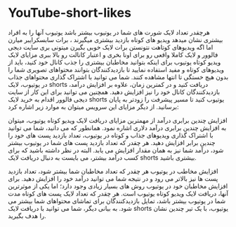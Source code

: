 # YouTube-short-likes
هرچقدر تعداد لایک شورت های شما در یوتیوب بیشتر باشد یوتیوب آنها را به افراد بیشتری نشان میدهد
ویدیو های کوتاه بازدید بیشتری میگیرند ، برات سابسکرایبر میارن  اما اگه ویدیوهای کوتاهت نتونستن برات لایک خوبی بگیرن میتونی بری سایت دیجی فالوور و لایک کاملا واقعی رو برای اونا بخری و اعتبار کانالت رو بالا ببری
مزایای لایک ویدیو کوتاه یوتیوب
برای اینکه بتوانید مخاطبان بیشتری را جذب کانال خود کنید، باید از ویدیوهای کوتاه و مفید استفاده نمایید تا بازدیدکنندگان بتوانند محتواهای تصویری شما را بدون هیچ خستگی تا انتها مشاهده کنند. شما می توانید با اشتراک گذاری محتواهای جذاب در یوتیوب، لایک shorts دریافت کنید و در کمترین زمان، علاوه بر افزایش درآمد، بازدیدکنندگان کانال خود را نیز افزایش دهید. همچنین می توانید برای این کار از سایت دیجی فالوور اقدام به خرید لایک shorts  یوتیوب کنید تا مسیر پیشرفت را زودتر به پایان برسانید. از دیگر مزایای این سرویس میتوان به موارد زیر اشاره کرد:

افزایش چندین برابری درآمد
از مهمترین مزایای دریافت لایک ویدیو کوتاه یوتیوب، میتوان به افزایش چندین برابری درآمد دلاری اشاره نمود. همانطور که می دانید، شما می توانید با اشتراک گذاری ویدیوهای جذاب و کوتاه در یوتیوب، تعداد بازدید پست های خود را چندین برابر افزایش دهید. هر چقدر که تعداد بازدید پست های شما در یوتیوب بیشتر شود، درآمد شما نیز به همان مقدار افزایش می یابد. البته در نظر داشته باشید که برای کسب درآمد بیشتر، می بایست به دنبال دریافت لایک shorts بیشتری باشید.

افزایش مخاطب
در یوتیوب هر چقدر که تعداد مخاطبان شما بیشتر شود، تعداد بازدید پست ها نیز بالاتر می رود و در نتیجه شما می توانید درآمد خود را افزایش دهید. برای افزایش مخاطبان خود در یوتیوب روش های بسیار زیادی وجود دارد؛ اما یکی از موثرترین آنها، دریافت لایک ویدیو کوتاه یوتیوب است. هر چقدر که تعداد لایک پست های کوتاه مدت شما در یوتیوب بیشتر باشد، تمایل بازدیدکنندگان برای تماشای محتواهای شما بیشتر می شود. به بیانی دیگر، شما می توانید با دریافت لایک shorts یوتیوب، با یک تیر چندین نشان را هدف بگیرید.


